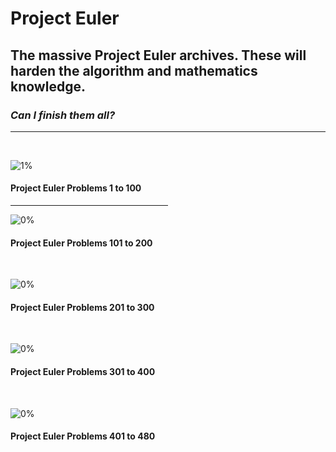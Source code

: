 # Project Euler

## The massive Project Euler archives. These will harden the algorithm and mathematics knowledge.

### _Can I finish them all?_

<hr>
<br>

![1%](https://progress-bar.dev/1/?title=Done)

#### Project Euler Problems 1 to 100

<hr width="50%">

![0%](https://progress-bar.dev/0/?title=Done)

#### Project Euler Problems 101 to 200

<br>

![0%](https://progress-bar.dev/0/?title=Done)

#### Project Euler Problems 201 to 300

<br>

![0%](https://progress-bar.dev/0/?title=Done)

#### Project Euler Problems 301 to 400

<br>

![0%](https://progress-bar.dev/0/?title=Done)

#### Project Euler Problems 401 to 480

